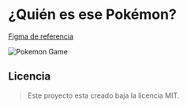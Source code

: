 # ¿Quién es ese Pokémon?

[Figma de referencia](https://www.figma.com/file/GvarU7mYsWZ7VjJH07wDpO/Who-is-that-pokemon?node-id=0%3A1) 

![Pokemon Game](https://i.imgur.com/Rdll2KU.png)

## Licencia
> Este proyecto esta creado baja la licencia MIT.
